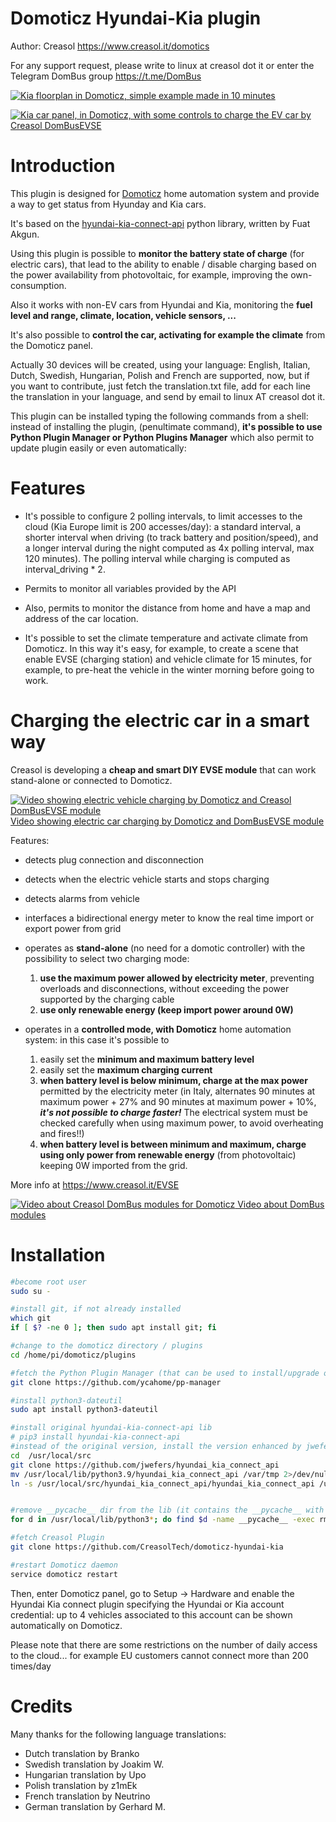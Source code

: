 # Domoticz Hyundai-Kia plugin
Author: Creasol https://www.creasol.it/domotics

For any support request, please write to linux at creasol dot it or enter the Telegram DomBus group https://t.me/DomBus 

[![Kia floorplan in Domoticz, simple example made in 10 minutes](https://images.creasol.it/kia-e-niro_domoticz_floorplan.webp)](https://www.creasol.it/EVSE)

[![Kia car panel, in Domoticz, with some controls to charge the EV car by Creasol DomBusEVSE](https://images.creasol.it/kia_domoticz2.webp)](https://www.creasol.it/EVSE)

# Introduction

This plugin is designed for [Domoticz](https://www.domoticz.com) home automation system and provide a way to get status from Hyunday and Kia cars.

It's based on the [hyundai-kia-connect-api](https://pypi.org/project/hyundai-kia-connect-api/) python library, written by Fuat Akgun.  

Using this plugin is possible to **monitor the battery state of charge** (for electric cars), that lead to the ability to enable / disable charging based on the power availability from photovoltaic, for example, improving the own-consumption. 

Also it works with non-EV cars from Hyundai and Kia, monitoring the **fuel level and range, climate, location, vehicle sensors, ...**

It's also possible to **control the car, activating for example the climate** from the Domoticz panel.

Actually 30 devices will be created, using your language: English, Italian, Dutch, Swedish, Hungarian, Polish and French are supported, now, but if you want to contribute, just fetch the translation.txt file, add for each line the translation in your language, and send by email to linux AT creasol dot it.

This plugin can be installed typing the following commands from a shell: instead of installing the plugin, (penultimate command),  **it's possible to use Python Plugin Manager or Python Plugins Manager** which also permit to update plugin easily or even automatically:

# Features
* It's possible to configure 2 polling intervals, to limit accesses to the cloud (Kia Europe limit is 200 accesses/day): a standard interval, a shorter interval when driving (to track battery and position/speed), and a longer interval during the night computed as 4x polling interval, max 120 minutes).  The polling interval while charging is computed as interval_driving * 2.

* Permits to monitor all variables provided by the API

* Also, permits to monitor the distance from home and have a map and address of the car location.

* It's possible to set the climate temperature and activate climate from Domoticz. In this way it's easy, for example, to create a scene that enable EVSE (charging station) and vehicle climate for 15 minutes, for example, to pre-heat the vehicle in the winter morning before going to work.


# Charging the electric car in a smart way

Creasol is developing a __cheap and smart DIY EVSE module__ that can work stand-alone or connected to Domoticz.

[![Video showing electric vehicle charging by Domoticz and Creasol DomBusEVSE module](https://images.creasol.it/youtube_small.png) Video showing electric car charging by Domoticz and DomBusEVSE module](https://www.youtube.com/watch?v=fyDtGO6S1UI)

Features:
* detects plug connection and disconnection
* detects when the electric vehicle starts and stops charging
* detects alarms from vehicle
* interfaces a bidirectional energy meter to know the real time import or export power from grid
* operates as __stand-alone__ (no need for a domotic controller) with the possibility to select two charging mode:
    1. __use the maximum power allowed by electricity meter__, preventing overloads and disconnections, without exceeding the power supported by the charging cable
    2. __use only renewable energy (keep import power around 0W)__

* operates in a __controlled mode, with Domoticz__ home automation system: in this case it's possible to 
	1. easily set the __minimum and maximum battery level__
	2. easily set the __maximum charging current__
	3. __when battery level is below minimum, charge at the max power__ permitted by the electricity meter (in Italy, alternates 90 minutes at maximum power + 27% and 90 minutes at maximum power + 10%, ___it's not possible to charge faster!___ The electrical system must be checked carefully when using maximum power, to avoid overheating and fires!!)
	4. __when battery level is between minimum and maximum, charge using only power from renewable energy__ (from photovoltaic) keeping 0W imported from the grid.

More info at https://www.creasol.it/EVSE

[![Video about Creasol DomBus modules for Domoticz](https://images.creasol.it/youtube_small.png) Video about DomBus modules](https://youtu.be/QfkT5J5FWoM)


# Installation

```bash
#become root user
sudo su -

#install git, if not already installed
which git
if [ $? -ne 0 ]; then sudo apt install git; fi

#change to the domoticz directory / plugins
cd /home/pi/domoticz/plugins 

#fetch the Python Plugin Manager (that can be used to install/upgrade other plugins, including domoticz-hyundai-kia)
git clone https://github.com/ycahome/pp-manager

#install python3-dateutil
sudo apt install python3-dateutil

#install original hyundai-kia-connect-api lib 
# pip3 install hyundai-kia-connect-api
#instead of the original version, install the version enhanced by jwefers
cd  /usr/local/src
git clone https://github.com/jwefers/hyundai_kia_connect_api
mv /usr/local/lib/python3.9/hyundai_kia_connect_api /var/tmp 2>/dev/null
ln -s /usr/local/src/hyundai_kia_connect_api/hyundai_kia_connect_api /usr/local/lib/python3.9/hyundai_kia_connect_api


#remove __pycache__ dir from the lib (it contains the __pycache__ with sources compiled by a different python version or different CPU)
for d in /usr/local/lib/python3*; do find $d -name __pycache__ -exec rm -r {} \; ; done

#fetch Creasol Plugin
git clone https://github.com/CreasolTech/domoticz-hyundai-kia

#restart Domoticz daemon
service domoticz restart
```

Then, enter Domoticz panel, go to Setup -> Hardware and enable the Hyundai Kia connect plugin specifying the Hyundai or Kia account credential: up to 4 vehicles associated to this account can be shown automatically on Domoticz.

Please note that there are some restrictions on the number of daily access to the cloud... for example EU customers cannot connect more than 200 times/day


# Credits
Many thanks for the following language translations:
* Dutch translation by Branko
* Swedish translation by Joakim W.
* Hungarian translation by Upo
* Polish translation by z1mEk
* French translation by Neutrino
* German translation by Gerhard M.

